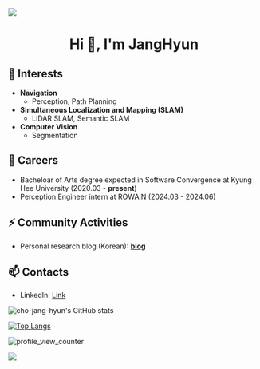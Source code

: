 <div>
<img src="https://capsule-render.vercel.app/api?type=waving&color=BDBDC8&height=80&section=header" />

<h1 align="center">Hi 👋, I'm JangHyun</h1>

## 🌱 Interests
- **Navigation**
  - Perception, Path Planning
- **Simultaneous Localization and Mapping (SLAM)**
  - LiDAR SLAM, Semantic SLAM
- **Computer Vision**
  - Segmentation

## 🔭 Careers
- Bacheloar of Arts degree expected in Software Convergence at Kyung Hee University (2020.03 - **present**)
- Perception Engineer intern at ROWAIN (2024.03 - 2024.06)

## ⚡ Community Activities
- Personal research blog (Korean): [**blog**](https://priceless-hyun.tistory.com/)

## 📫 Contacts
- LinkedIn: [Link](https://www.linkedin.com/in/janghyun-cho/)

<!--
**cho-jang-hyun/cho-jang-hyun** is a ✨ _special_ ✨ repository because its `README.md` (this file) appears on your GitHub profile.

Here are some ideas to get you started:

- 🔭 I’m currently working on ...
- 🌱 I’m currently learning ...
- 👯 I’m looking to collaborate on ...
- 🤔 I’m looking for help with ...
- 💬 Ask me about ...
- 📫 How to reach me: ...
- 😄 Pronouns: ...
- ⚡ Fun fact: ...
-->

![cho-jang-hyun's GitHub stats](https://github-readme-stats.vercel.app/api?username=cho-jang-hyun&count_private=true&show_icons=true)

[![Top Langs](https://github-readme-stats.vercel.app/api/top-langs/?username=cho-jang-hyun&exclude_repo=cho-jang-hyun.github.io,cho-jang-hyun.github.io-legacyblog_source,cho-jang-hyun,&layout=compact)](https://github.com/anuraghazra/github-readme-stats)

![profile_view_counter](https://komarev.com/ghpvc/?username=cho-jang-hyun)

<img src="https://capsule-render.vercel.app/api?type=waving&color=BDBDC8&height=80&section=footer" />
</div>
